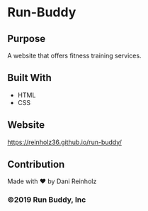 # Run-Buddy

## Purpose
A website that offers fitness training services.

## Built With
* HTML
* CSS

## Website
https://reinholz36.github.io/run-buddy/

## Contribution
Made with ❤️ by Dani Reinholz

### ©️2019 Run Buddy, Inc
